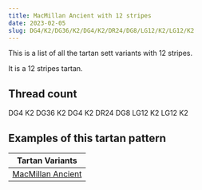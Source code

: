 ```yaml
---
title: MacMillan Ancient with 12 stripes
date: 2023-02-05
slug: DG4/K2/DG36/K2/DG4/K2/DR24/DG8/LG12/K2/LG12/K2
---
```

This is a list of all the tartan sett variants with 12 stripes.

It is a 12 stripes tartan.


## Thread count
DG4 K2 DG36 K2 DG4 K2 DR24 DG8 LG12 K2 LG12 K2

## Examples of this tartan pattern

| Tartan Variants |
|---------------|
| [MacMillan Ancient](/variants/dg4/k2/dg36/k2/dg4/k2/dr24/dg8/lg12/k2/lg12/k2-dg11450d-dr59110d-k000000-lgaaaa00)||
